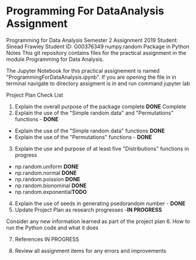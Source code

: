 # Programming For DataAnalysis Assignment

Programming for Data Analysis
Semester 2 Assignment 2019
Student: Sinead Frawley
Student ID: G00376349
numpy.random Package in Python
Notes
This git repository contains files for the practical assignment in the module Programming for Data Analysis.

The Jupyter Notebook for this practical assignement is named "ProgrammingForDataAnalysis.ipynb". If you are opening the file in in terminal navigate to directory assigment is in and run command jupyter lab

Project Plan Check List
1. Explain the overall purpose of the package complete **DONE**
 Complete
2. Explain the use of the "Simple random data" and "Permutations" functions - **DONE**

 - Explain the use of the "Simple random data" functions **DONE**
 - Explain the use of the "Permutations" functions - **DONE**
3. Explain the use and purpose of at least five "Distributions" functions in progress
 - np.random.uniform **DONE**
 - np.random.normal **DONE**
 - np.random.poission **DONE**
 - np.random.bionominal **DONE**
 - np.random.exponential**TODO**
4. Explain the use of seeds in generating psedorandom number - **DONE**
5. Update Project Plan as research progresses -**IN PROGRESS**

 Consider any new information learned as part of the project plan
6. How to run the Python code and what it does

7. References IN PROGRESS



8.  Review all assignment items for any errors and improvements